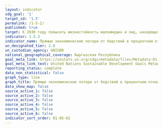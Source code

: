 ```yaml
---
layout: indicator
sdg_goal: '1'
target_id: '1.5'
permalink: /1-5-2/
published: true
target: К 2030 году повысить жизнестойкость малоимущих и лиц, находящихся в уязвимом положении, и уменьшить их незащищенность и уязвимость перед вызванными изменением климата экстремальными явлениями и другими экономическими, социальными и экологическими потрясениями и бедствиями
indicator: 1.5.2
indicator_name: Прямые экономические потери от бедствий в процентном отношении к мировому валовому внутреннему продукту (ВВП)
un_designated_tier: 2.0
un_custodian_agency: UNISDR
national_geographical_coverage: Кыргызская Республика
goal_meta_link: https://unstats.un.org/sdgs/metadata/files/Metadata-01-05-02.pdf
goal_meta_link_text: United Nations Sustainable Development Goals Metadata (pdf 894kB)
reporting_status: complete
data_non_statistical: false
graph_type: line
graph_title: Прямые экономические потери от бедствий в процентном отношении к мировому валовому внутреннему продукту (ВВП)
data_show_map: false
source_active_1: false
source_active_2: false
source_active_3: false
source_active_4: false
source_active_5: false
source_active_6: false
indicator_sort_order: 01-05-02
---
```

